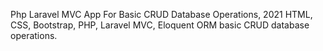 Php Laravel MVC App For Basic CRUD Database Operations, 2021
HTML, CSS, Bootstrap, PHP, Laravel MVC, Eloquent ORM basic CRUD database operations.
